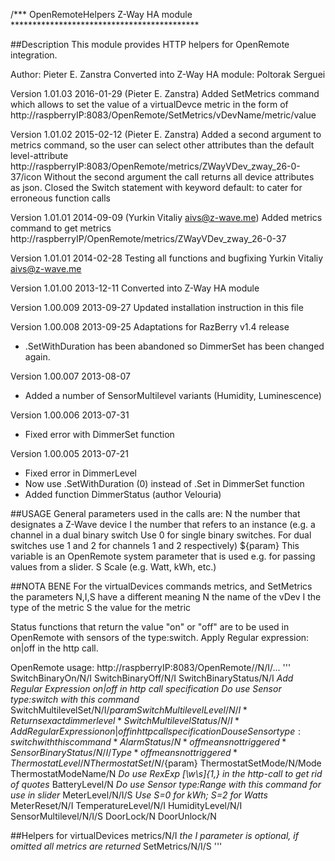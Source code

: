 /*** OpenRemoteHelpers Z-Way HA module *******************************************

##Description
    This module provides HTTP helpers for OpenRemote integration.

Author: Pieter E. Zanstra
Converted into Z-Way HA module: Poltorak Serguei

Version 1.01.03       2016-01-29 (Pieter E. Zanstra)
Added SetMetrics command which allows to set the value of a virtualDevce metric in the form of
http://raspberryIP:8083/OpenRemote/SetMetrics/vDevName/metric/value

Version 1.01.02       2015-02-12 (Pieter E. Zanstra)
Added a second argument to metrics command, so the user can select other attributes than the
default level-attribute http://raspberryIP:8083/OpenRemote/metrics/ZWayVDev_zway_26-0-37/icon
Without the second argument the call returns all device attributes as json.
Closed the Switch statement with keyword default: to cater for erroneous function calls 

Version 1.01.01       2014-09-09 (Yurkin Vitaliy aivs@z-wave.me)
Added metrics command to get metrics http://raspberryIP/OpenRemote/metrics/ZWayVDev_zway_26-0-37

Version 1.01.01	      2014-02-28
Testing all functions and bugfixing Yurkin Vitaliy aivs@z-wave.me

Version 1.01.00       2013-12-11
Converted into Z-Way HA module

Version 1.00.009      2013-09-27
Updated installation instruction in this file

Version 1.00.008      2013-09-25
Adaptations for RazBerry v1.4 release
- .SetWithDuration has been abandoned so DimmerSet has been changed again.


Version 1.00.007      2013-08-07
- Added a number of SensorMultilevel variants (Humidity, Luminescence)

Version 1.00.006      2013-07-31
- Fixed error with DimmerSet function

Version 1.00.005      2013-07-21
- Fixed error in DimmerLevel
- Now use .SetWithDuration (0) instead of .Set in DimmerSet function
- Added function DimmerStatus (author Velouria)       

##USAGE
General parameters used in the calls are:
N        the number that designates a Z-Wave device
I        the number that refers to an instance (e.g. a channel in a dual binary switch
         Use 0 for single binary switches. For dual switches use 1 and 2 for 
	     channels 1 and 2 respectively)
${param} This variable is an OpenRemote system parameter that is used e.g. for 
         passing values from a slider.
S		 Scale (e.g. Watt, kWh, etc.)

##NOTA BENE
For the virtualDevices commands metrics, and SetMetrics the parameters N,I,S have a different meaning
N       the name of the vDev
I       the type of the metric
S       the value for the metric

Status functions that return the value "on" or "off" are to be used in OpenRemote with 
sensors of the type:switch. Apply Regular expression: on|off in the http call. 		 

OpenRemote usage: http://raspberryIP:8083/OpenRemote/<Command>/N/I/...
'''
SwitchBinaryOn/N/I
SwitchBinaryOff/N/I
SwitchBinaryStatus/N/I
    *Add Regular Expression on|off in http call specification 
    Do use Sensor type:switch with this command*
SwitchMultilevelSet/N/I/${param}
SwitchMultilevelLevel/N/I
    *Returns exact dimmer level*
SwitchMultilevelStatus/N/I
    *Add Regular Expression on|off in http call specification 
    Do use Sensor type:switch with this command*
AlarmStatus/N
    *off means not triggered*
SensorBinaryStatus/N/I/Type
    *off means not triggered*
ThermostatLevel/N
ThermostatSet/N/${param}
ThermostatSetMode/N/Mode
ThermostatModeName/N
    *Do use RexExp [\w\s]{1,} in the http-call to get rid of quotes*
BatteryLevel/N
    *Do use Sensor type:Range with this command for use in slider*
MeterLevel/N/I/S
    *Use S=0 for kWh; S=2 for Watts*
MeterReset/N/I
TemperatureLevel/N/I
HumidityLevel/N/I
SensorMultilevel/N/I/S
DoorLock/N
DoorUnlock/N

##Helpers for virtualDevices
metrics/N/I
   *the I parameter is optional, if omitted all metrics are returned*
SetMetrics/N/I/S
'''